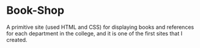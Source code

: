 # Book-Shop
A primitive site (used HTML and CSS) for displaying books and references for each department in the college, and it is one of the first sites that I created.
